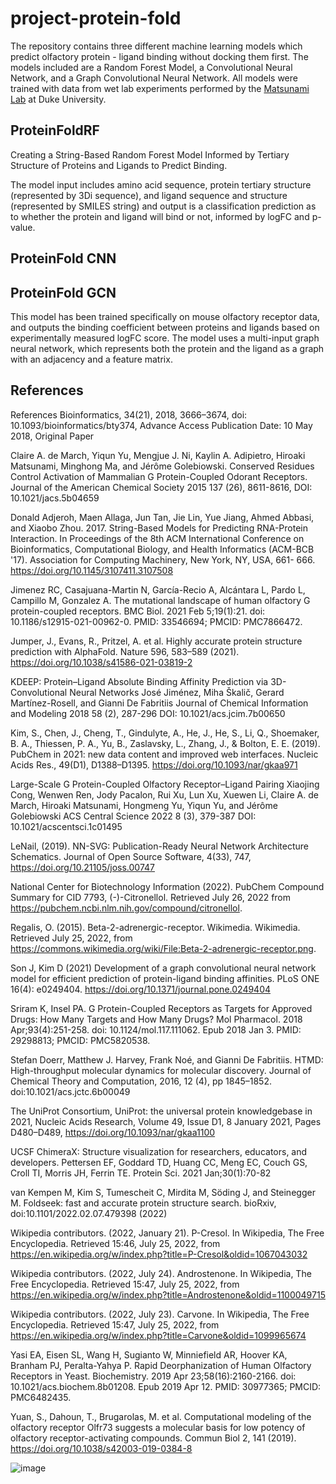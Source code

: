 # project-protein-fold
The repository contains three different machine learning models which predict olfactory protein - ligand binding without docking them first. The models included are a Random Forest Model, a Convolutional Neural Network, and a Graph Convolutional Neural Network. All models were trained with data from wet lab experiments performed by the [Matsunami Lab](https://mgm.duke.edu/matsunami-lab) at Duke University. 

## ProteinFoldRF
Creating a String-Based Random Forest Model Informed by Tertiary Structure of Proteins and Ligands to Predict Binding.

The model input includes amino acid sequence, protein tertiary structure (represented by 3Di sequence), and ligand sequence and structure (represented by SMILES string) and output is a classification prediction as to whether the protein and ligand will bind or not, informed by logFC and p-value. 

## ProteinFold CNN

## ProteinFold GCN
This model has been trained specifically on mouse olfactory receptor data, and outputs the binding coefficient between proteins and ligands based on experimentally measured logFC score. The model uses a multi-input graph neural network, which represents both the protein and the ligand as a graph with an adjacency and a feature matrix. 

## References

References
Bioinformatics, 34(21), 2018, 3666–3674, doi: 10.1093/bioinformatics/bty374, Advance Access Publication Date: 10 May 2018, Original Paper

Claire A. de March, Yiqun Yu, Mengjue J. Ni, Kaylin A. Adipietro, Hiroaki Matsunami, Minghong Ma, and Jérôme Golebiowski. Conserved Residues Control Activation of Mammalian G Protein-Coupled Odorant Receptors. Journal of the American Chemical Society 2015 137 (26), 8611-8616, DOI: 10.1021/jacs.5b04659

Donald Adjeroh, Maen Allaga, Jun Tan, Jie Lin, Yue Jiang, Ahmed Abbasi, and Xiaobo Zhou. 2017. String-Based Models for Predicting RNA-Protein Interaction. In Proceedings of the 8th ACM International Conference on Bioinformatics, Computational Biology, and Health Informatics (ACM-BCB '17). Association for Computing Machinery, New York, NY, USA, 661-  666. https://doi.org/10.1145/3107411.3107508

Jimenez RC, Casajuana-Martin N, García-Recio A, Alcántara L, Pardo L, Campillo M, Gonzalez A. The mutational landscape of human olfactory G protein-coupled receptors. BMC Biol. 2021 Feb 5;19(1):21. doi: 10.1186/s12915-021-00962-0. PMID: 33546694; PMCID: PMC7866472.

Jumper, J., Evans, R., Pritzel, A. et al. Highly accurate protein structure prediction with AlphaFold. Nature 596, 583–589 (2021). https://doi.org/10.1038/s41586-021-03819-2

KDEEP: Protein–Ligand Absolute Binding Affinity Prediction via 3D-Convolutional Neural Networks
José Jiménez, Miha Škalič, Gerard Martínez-Rosell, and Gianni De Fabritiis
Journal of Chemical Information and Modeling 2018 58 (2), 287-296
DOI: 10.1021/acs.jcim.7b00650

Kim, S., Chen, J., Cheng, T., Gindulyte, A., He, J., He, S., Li, Q., Shoemaker, B. A., Thiessen, P. A., Yu, B., Zaslavsky, L., Zhang, J., & Bolton, E. E. (2019). PubChem in 2021: new data content and improved web interfaces. Nucleic Acids Res., 49(D1), D1388–D1395. https://doi.org/10.1093/nar/gkaa971

Large-Scale G Protein-Coupled Olfactory Receptor–Ligand Pairing
Xiaojing Cong, Wenwen Ren, Jody Pacalon, Rui Xu, Lun Xu, Xuewen Li, Claire A. de March, Hiroaki Matsunami, Hongmeng Yu, Yiqun Yu, and Jérôme Golebiowski
ACS Central Science 2022 8 (3), 379-387
DOI: 10.1021/acscentsci.1c01495

LeNail, (2019). NN-SVG: Publication-Ready Neural Network Architecture Schematics.
Journal of Open Source Software, 4(33), 747, https://doi.org/10.21105/joss.00747

National Center for Biotechnology Information (2022). PubChem Compound Summary for CID 7793, (-)-Citronellol. Retrieved July 26, 2022 from https://pubchem.ncbi.nlm.nih.gov/compound/citronellol.

Regalis, O. (2015). Beta-2-adrenergic-receptor. Wikimedia. Wikimedia. Retrieved July 25, 2022, from https://commons.wikimedia.org/wiki/File:Beta-2-adrenergic-receptor.png. 

Son J, Kim D (2021) Development of a graph convolutional neural network model for efficient prediction of protein-ligand binding affinities. PLoS ONE 16(4): e0249404. https://doi.org/10.1371/journal.pone.0249404 

Sriram K, Insel PA. G Protein-Coupled Receptors as Targets for Approved Drugs: How Many Targets and How Many Drugs? Mol Pharmacol. 2018 Apr;93(4):251-258. doi: 10.1124/mol.117.111062. Epub 2018 Jan 3. PMID: 29298813; PMCID: PMC5820538.

Stefan Doerr, Matthew J. Harvey, Frank Noé, and Gianni De Fabritiis. HTMD: High-throughput molecular dynamics for molecular discovery. Journal of Chemical Theory and Computation, 2016, 12 (4), pp 1845–1852. doi:10.1021/acs.jctc.6b00049

The UniProt Consortium, UniProt: the universal protein knowledgebase in 2021, Nucleic Acids Research, Volume 49, Issue D1, 8 January 2021, Pages D480–D489, https://doi.org/10.1093/nar/gkaa1100

UCSF ChimeraX: Structure visualization for researchers, educators, and developers. Pettersen EF, Goddard TD, Huang CC, Meng EC, Couch GS, Croll TI, Morris JH, Ferrin TE. Protein Sci. 2021 Jan;30(1):70-82

van Kempen M, Kim S, Tumescheit C, Mirdita M, Söding J, and Steinegger M. Foldseek: fast and accurate protein structure search. bioRxiv, doi:10.1101/2022.02.07.479398 (2022)

Wikipedia contributors. (2022, January 21). P-Cresol. In Wikipedia, The Free Encyclopedia. Retrieved 15:46, July 25, 2022, from https://en.wikipedia.org/w/index.php?title=P-Cresol&oldid=1067043032

Wikipedia contributors. (2022, July 24). Androstenone. In Wikipedia, The Free Encyclopedia. Retrieved 15:47, July 25, 2022, from https://en.wikipedia.org/w/index.php?title=Androstenone&oldid=1100049715 

Wikipedia contributors. (2022, July 23). Carvone. In Wikipedia, The Free Encyclopedia. Retrieved 15:47, July 25, 2022, from https://en.wikipedia.org/w/index.php?title=Carvone&oldid=1099965674

Yasi EA, Eisen SL, Wang H, Sugianto W, Minniefield AR, Hoover KA, Branham PJ, Peralta-Yahya P. Rapid Deorphanization of Human Olfactory Receptors in Yeast. Biochemistry. 2019 Apr 23;58(16):2160-2166. doi: 10.1021/acs.biochem.8b01208. Epub 2019 Apr 12. PMID: 30977365; PMCID: PMC6482435.

Yuan, S., Dahoun, T., Brugarolas, M. et al. Computational modeling of the olfactory receptor Olfr73 suggests a molecular basis for low potency of olfactory receptor-activating compounds. Commun Biol 2, 141 (2019). https://doi.org/10.1038/s42003-019-0384-8

![image](https://user-images.githubusercontent.com/77795920/181049125-6e2b5c42-657f-48ed-badf-5fff64a4ffa2.png)
